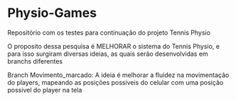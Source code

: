 # Physio-Games
Repositório com os testes para continuação do projeto Tennis Physio 

O proposito dessa pesquisa é MELHORAR o sistema do Tennis Physio, e para isso surgiram diversas ideias, as quais serão desenvolvidas em branchs diferentes

Branch Movimento_marcado: A ideia é melhorar a fluidez na movimentação do players, mapeando as posições possiveis do celular com uma posição possivel do player na tela
